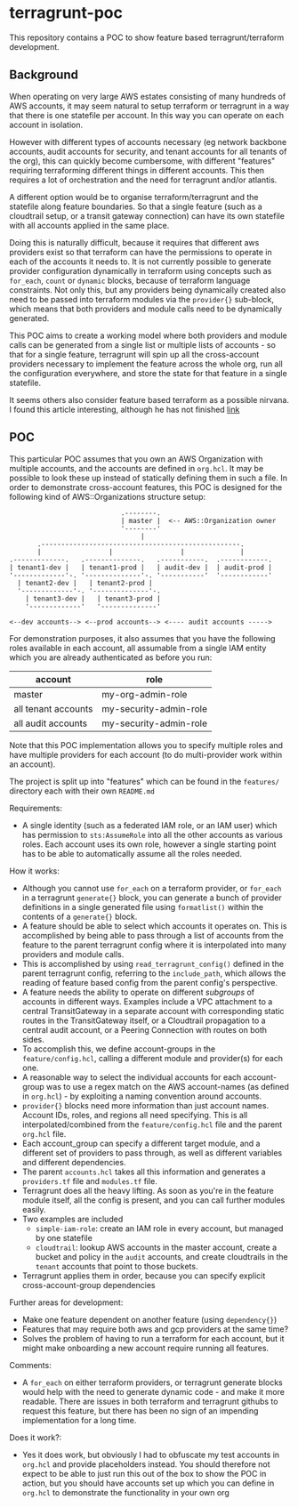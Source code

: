 # terragrunt-poc

This repository contains a POC to show feature based terragrunt/terraform development.

## Background

When operating on very large AWS estates consisting of many hundreds of AWS accounts, it may seem natural to setup terraform or terragrunt in a way that there is one statefile per account. In this way you can operate on each account in isolation.

However with different types of accounts necessary (eg network backbone accounts, audit accounts for security, and tenant accounts for all tenants of the org), this can quickly become cumbersome, with different "features" requiring terraforming different things in different accounts. This then requires a lot of orchestration and the need for terragrunt and/or atlantis.

A different option would be to organise terraform/terragrunt and the statefile along feature boundaries. So that a single feature (such as a cloudtrail setup, or a transit gateway connection) can have its own statefile with all accounts applied in the same place.

Doing this is naturally difficult, because it requires that different aws providers exist so that terraform can have the permissions to operate in each of the accounts it needs to. It is not currently possible to generate provider configuration dynamically in terraform using concepts such as `for_each`, `count` or `dynamic` blocks, because of terraform language constraints. Not only this, but any providers being dynamically created also need to be passed into terraform modules via the `provider{}` sub-block, which means that both providers and module calls need to be dynamically generated.

This POC aims to create a working model where both providers and module calls can be generated from a single list or multiple lists of accounts - so that for a single feature, terragrunt will spin up all the cross-account providers necessary to implement the feature across the whole org, run all the configuration everywhere, and store the state for that feature in a single statefile.

It seems others also consider feature based terraform as a possible nirvana. I found this article interesting, although he has not finished [link](https://medium.com/geekculture/from-terralith-to-terraservice-with-terraform-acf990e65578)

## POC

This particular POC assumes that you own an AWS Organization with multiple accounts, and the accounts are defined in `org.hcl`. It may be possible to look these up instead of statically defining them in such a file. In order to demonstrate cross-account features, this POC is designed for the following kind of AWS::Organizations structure setup:

```
                            .--------.
                            | master |  <-- AWS::Organization owner
                            '--------'
                                 |
       .--------------------------------------------------.
       |                 |                 |              |
.-------------.   .--------------.   .-----------.  .------------.
| tenant1-dev |   | tenant1-prod |   | audit-dev |  | audit-prod |
'-------------'-. '--------------'-. '-----------'  '------------'
  | tenant2-dev |   | tenant2-prod |
  '-------------'-. '--------------'-.
    | tenant3-dev |   | tenant3-prod |
    '-------------'   '--------------'

<--dev accounts--> <--prod accounts--> <---- audit accounts ----->
```

For demonstration purposes, it also assumes that you have the following roles available in each account, all assumable from a single IAM entity which you are already authenticated as before you run:

| account             | role                   |
| ------------------- | ---------------------- |
| master              | my-org-admin-role      |
| all tenant accounts | my-security-admin-role |
| all audit accounts  | my-security-admin-role |

Note that this POC implementation allows you to specify multiple roles and have multiple providers for each account (to do multi-provider work within an account).

The project is split up into "features" which can be found in the `features/` directory each with their own `README.md`

Requirements:

* A single identity (such as a federated IAM role, or an IAM user) which has permission to `sts:AssumeRole` into all the other accounts as various roles. Each account uses its own role, however a single starting point has to be able to automatically assume all the roles needed.

How it works:

* Although you cannot use `for_each` on a terraform provider, or `for_each` in a terragrunt `generate{}` block, you can generate a bunch of provider definitions in a single generated file using `formatlist()` within the contents of a `generate{}` block.
* A feature should be able to select which accounts it operates on. This is accomplished by being able to pass through a list of accounts from the feature to the parent terragrunt config where it is interpolated into many providers and module calls.
* This is accomplished by using `read_terragrunt_config()` defined in the parent terragrunt config, referring to the `include_path`, which allows the reading of feature based config from the parent config's perspective.
* A feature needs the ability to operate on different _subgroups_ of accounts in different ways. Examples include a VPC attachment to a central TransitGateway in a separate account with corresponding static routes in the TransitGateway itself, or a Cloudtrail propagation to a central audit account, or a Peering Connection with routes on both sides.
* To accomplish this, we define account-groups in the `feature/config.hcl`, calling a different module and provider(s) for each one.
* A reasonable way to select the individual accounts for each account-group was to use a regex match on the AWS account-names (as defined in `org.hcl`) - by exploiting a naming convention around accounts.
* `provider{}` blocks need more information than just account names. Account IDs, roles, and regions all need specifying. This is all interpolated/combined from the `feature/config.hcl` file and the parent `org.hcl` file.
* Each account_group can specify a different target module, and a different set of providers to pass through, as well as different variables and different dependencies.
* The parent `accounts.hcl` takes all this information and generates a `providers.tf` file and `modules.tf` file.
* Terragrunt does all the heavy lifting. As soon as you're in the feature module itself, all the config is present, and you can call further modules easily.
* Two examples are included
  * `simple-iam-role`: create an IAM role in every account, but managed by one statefile
  * `cloudtrail`: lookup AWS accounts in the master account, create a bucket and policy in the `audit` accounts, and create cloudtrails in the `tenant` accounts that point to those buckets.
* Terragrunt applies them in order, because you can specify explicit cross-account-group dependencies

Further areas for development:

* Make one feature dependent on another feature (using `dependency{}`)
* Features that may require both aws and gcp providers at the same time?
* Solves the problem of having to run a terraform for each account, but it might make onboarding a new account require running all features.

Comments:

* A `for_each` on either terraform providers, or terragrunt generate blocks would help with the need to generate dynamic code - and make it more readable. There are issues in both terraform and terragrunt githubs to request this feature, but there has been no sign of an impending implementation for a long time.

Does it work?:

* Yes it does work, but obviously I had to obfuscate my test accounts in `org.hcl` and provide placeholders instead. You should therefore not expect to be able to just run this out of the box to show the POC in action, but you should have accounts set up which you can define in `org.hcl` to demonstrate the functionality in your own org
